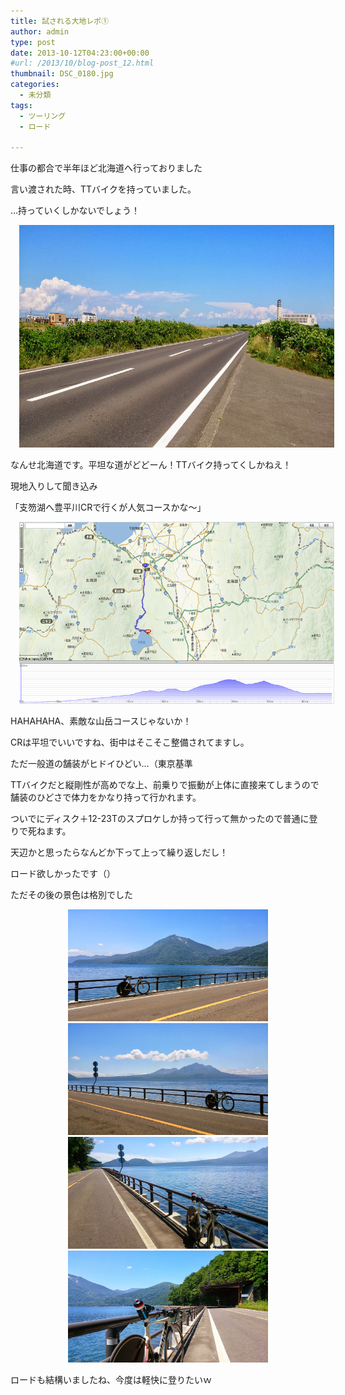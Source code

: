 ```yaml
---
title: 試される大地レポ①
author: admin
type: post
date: 2013-10-12T04:23:00+00:00
#url: /2013/10/blog-post_12.html
thumbnail: DSC_0180.jpg
categories:
  - 未分類
tags:
  - ツーリング
  - ロード

---
```

仕事の都合で半年ほど北海道へ行っておりました

言い渡された時、TTバイクを持っていました。

…持っていくしかないでしょう！



<div class="separator" style="clear: both; text-align: center;">
  <a href="DSC_0180.jpg" imageanchor="1" style="margin-left: 1em; margin-right: 1em;"><img border="0" src="DSC_0180.jpg" height="356" width="640" /></a>
</div>

なんせ北海道です。平坦な道がどどーん！TTバイク持ってくしかねえ！

現地入りして聞き込み

「支笏湖へ豊平川CRで行くが人気コースかな～」



<div class="separator" style="clear: both; text-align: center;">
  <a href="1.png" imageanchor="1" style="margin-left: 1em; margin-right: 1em;"><img border="0" src="1.png" height="291" width="640" /></a>
</div>

HAHAHAHA、素敵な山岳コースじゃないか！

CRは平坦でいいですね、街中はそこそこ整備されてますし。

ただ一般道の舗装がヒドイひどい…（東京基準

TTバイクだと縦剛性が高めでな上、前乗りで振動が上体に直接来てしまうので舗装のひどさで体力をかなり持って行かれます。

ついでにディスク＋12-23Tのスプロケしか持って行って無かったので普通に登りで死ねます。

天辺かと思ったらなんどか下って上って繰り返しだし！

ロード欲しかったです（）

ただその後の景色は格別でした



<div class="separator" style="clear: both; text-align: center;">
  <a href="DSC_0182.jpg".jpg imageanchor="1" style="margin-left: 1em; margin-right: 1em;"><img border="0" src="DSC_0182.jpg" height="179" width="320" /></a>
</div>



<div class="separator" style="clear: both; text-align: center;">
  <a href="DSC_0183.jpg".jpg imageanchor="1" style="margin-left: 1em; margin-right: 1em;"><img border="0" src="DSC_0183.jpg" height="179" width="320" /></a>
</div>



<div class="separator" style="clear: both; text-align: center;">
  <a href="DSC_0184.jpg".jpg imageanchor="1" style="margin-left: 1em; margin-right: 1em;"><img border="0" src="DSC_0184.jpg" height="179" width="320" /></a>
</div>



<div class="separator" style="clear: both; text-align: center;">
  <a href="DSC_0185.jpg".jpg imageanchor="1" style="margin-left: 1em; margin-right: 1em;"><img border="0" src="DSC_0185.jpg" height="179" width="320" /></a>
</div>

<div class="separator" style="clear: both; text-align: center;">
</div>

<div class="separator" style="clear: both; text-align: center;">
</div>

ロードも結構いましたね、今度は軽快に登りたいｗ
